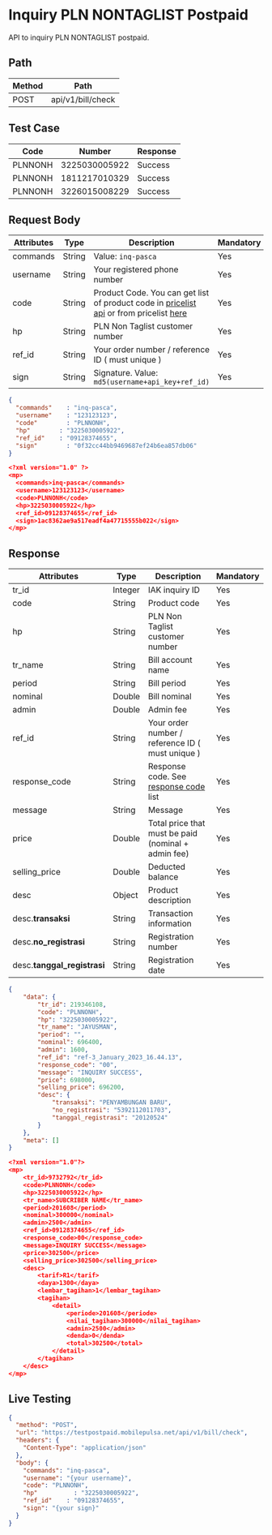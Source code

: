 # Inquiry PLN NONTAGLIST Postpaid

API to inquiry PLN NONTAGLIST postpaid.

## Path

Method | Path 
---------|----------
 POST | api/v1/bill/check

## Test Case

Code | Number | Response 
---------|----------|---------
PLNNONH | 3225030005922 | Success
PLNNONH | 1811217010329 | Success
PLNNONH | 3226015008229 | Success

## Request Body

<!-- title: Request Attributes -->
Attributes | Type | Description | Mandatory
---------|----------|---------|----------
commands | String | Value: `inq-pasca` | Yes
username | String | Your registered phone number | Yes
code | String | Product Code. You can get list of product code in [pricelist api](../../price-list.md) or from pricelist [here](https://iak.id/webapp/pricelist) | Yes
hp | String | PLN Non Taglist customer number | Yes
ref_id | String | Your order number / reference ID ( must unique ) | Yes
sign | String | Signature. Value: `md5(username+api_key+ref_id)` | Yes

<!--
type: tab
title: JSON
-->

```json
{
  "commands"	: "inq-pasca",
  "username"	: "123123123",
  "code"	    : "PLNNONH",
  "hp"	      : "3225030005922",
  "ref_id"    : "09128374655",
  "sign"	    : "0f32cc44bb9469687ef24b6ea857db06"
}
```

<!--
type: tab
title: XML
-->

```json
<?xml version="1.0" ?>
<mp>
  <commands>inq-pasca</commands>
  <username>123123123</username>
  <code>PLNNONH</code>
  <hp>3225030005922</hp>
  <ref_id>09128374655</ref_id>
  <sign>1ac8362ae9a517eadf4a47715555b022</sign>
</mp>
```
<!-- type: tab-end -->

## Response

<!-- title: Response Attributes -->
Attributes | Type | Description | Mandatory
---------|----------|---------|----------
tr_id | Integer | IAK inquiry ID | Yes
code | String | Product code | Yes
hp | String | PLN Non Taglist customer number | Yes
tr_name | String | Bill account name | Yes
period | String | Bill period | Yes
nominal | Double | Bill nominal | Yes
admin | Double | Admin fee | Yes
ref_id | String | Your order number / reference ID ( must unique ) | Yes
response_code | String | Response code. See [response code](../../../response-code.md) list | Yes
message | String | Message | Yes
price | Double | Total price that must be paid (nominal + admin fee) | Yes
selling_price | Double | Deducted balance | Yes
desc | Object | Product description | Yes
desc.**transaksi** | String | Transaction information | Yes
desc.**no_registrasi** | String | Registration number | Yes
desc.**tanggal_registrasi** | String | Registration date | Yes


<!--
type: tab
title: JSON
-->

```json
{
	"data": {
		"tr_id": 219346108,
		"code": "PLNNONH",
		"hp": "3225030005922",
		"tr_name": "JAYUSMAN",
		"period": "",
		"nominal": 696400,
		"admin": 1600,
		"ref_id": "ref-3_January_2023_16.44.13",
		"response_code": "00",
		"message": "INQUIRY SUCCESS",
		"price": 698000,
		"selling_price": 696200,
		"desc": {
			"transaksi": "PENYAMBUNGAN BARU",
			"no_registrasi": "5392112011703",
			"tanggal_registrasi": "20120524"
		}
	},
	"meta": []
}
```

<!--
type: tab
title: XML
-->

```json
<?xml version="1.0"?>
<mp>
	<tr_id>9732792</tr_id>
	<code>PLNNONH</code>
	<hp>3225030005922</hp>
	<tr_name>SUBCRIBER NAME</tr_name>
	<period>201608</period>
	<nominal>300000</nominal>
	<admin>2500</admin>
	<ref_id>09128374655</ref_id>
	<response_code>00</response_code>
	<message>INQUIRY SUCCESS</message>
	<price>302500</price>
	<selling_price>302500</selling_price>
	<desc>
		<tarif>R1</tarif>
		<daya>1300</daya>
		<lembar_tagihan>1</lembar_tagihan>
		<tagihan>
			<detail>
				<periode>201608</periode>
				<nilai_tagihan>300000</nilai_tagihan>
				<admin>2500</admin>
				<denda>0</denda>
				<total>302500</total>
			</detail>
		</tagihan>
	</desc>
</mp>
```
<!-- type: tab-end -->

## Live Testing

```json http
{
  "method": "POST",
  "url": "https://testpostpaid.mobilepulsa.net/api/v1/bill/check",
  "headers": {
    "Content-Type": "application/json"
  },
  "body": {
    "commands": "inq-pasca",
    "username": "{your username}",
    "code": "PLNNONH",
    "hp"	      : "3225030005922",
    "ref_id"    : "09128374655",
    "sign": "{your sign}"
  }
}
```

